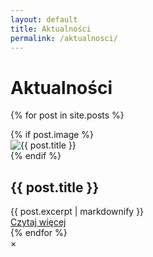 ```yaml
---
layout: default
title: Aktualności
permalink: /aktualnosci/
---
```


<h1>Aktualności</h1>

{% for post in site.posts %}
  <div class="news-item" data-post-slug="{{ post.slug }}">
    {% if post.image %}
      <div class="news-thumb">
        <img src="{{ post.image }}" alt="{{ post.title }}">
      </div>
    {% endif %}
    <div class="news-info">
      <h2>{{ post.title }}</h2>
      <div class="news-summary">
        {{ post.excerpt | markdownify }}
      </div>
      <a href="#" class="news-readmore news-link" data-full="#full-{{ post.slug }}">Czytaj więcej</a>
    </div>
    <div id="full-{{ post.slug }}" class="news-full-content" style="display:none;">
      <h2>{{ post.title }}</h2>
      {% if post.image %}
        <img src="{{ post.image }}" alt="{{ post.title }}" class="news-single-img">
      {% endif %}
      <div class="news-single-content">
        {{ post.content }}
      </div>
      {% if post.gallery %}
        <div class="news-gallery">
          {% for img in post.gallery %}
            <img src="{{ img }}" alt="Galeria: {{ post.title }}" class="news-gallery-img">
          {% endfor %}
        </div>
      {% endif %}
    </div>
  </div>
{% endfor %}

<!-- MODAL NEWS -->
<div id="news-modal" class="news-modal">
  <div class="news-modal-content">
    <span class="news-modal-close">&times;</span>
    <div id="news-modal-body"></div>
  </div>
</div>
<script src="/assets/modal-news.js"></script>
